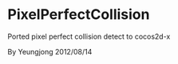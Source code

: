 PixelPerfectCollision
=====================

Ported pixel perfect collision detect to cocos2d-x

By Yeungjong 2012/08/14